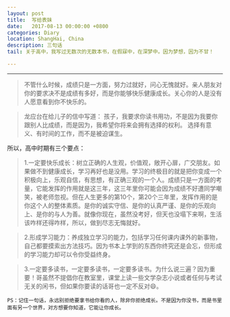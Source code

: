 ```yaml
---
layout: post
title:  写给表妹
date:   2017-08-13 00:00:00 +0800
categories: Diary
location: ShangHai, China
description: 三句话
tail: 关于高中，我写过无数次的无数本书，在假寐中，在深梦中。因为梦想，因为不甘！

---
```

---


> 不管什么时候，成绩只是一方面，努力过就好，问心无愧就好。亲人朋友对你的要求决不是成绩有多好，而是你能够快乐健康成长。关心你的人是没有人愿意看到你不快乐的。

> 龙应台在给儿子的信中写道：
孩子，我要求你读书用功，不是因为我要你跟别人比成绩，而是因为，我希望你将来会拥有选择的权利。
选择有意义、有时间的工作，而不是被迫谋生。

所以，高中时期有三个要点：
	
> 1.一定要快乐成长：树立正确的人生观，价值观，敞开心扉，广交朋友。如果做不到健康成长，学习再好也是没用。学习的终极目的就是把你变成一个积极向上，乐观自信，有思想，有正确三观的一个人。成绩只是一方面的考量，它能发挥的作用就是这三年，这三年里你可能会因为成绩不好遭同学嘲笑，被老师忽视。但在人生更多的第10个，第20个三年里，发挥作用的是你这个人的整体素质。是你的诚实守信、是你的认真严谨、是你的乐观向上、是你的与人为善。就像你现在，虽然没考好，但天也没塌下来啊，生活该咋样还得咋样，所以，做到尽志无悔就好。
    
> 2.形成学习能力：养成独立学习的能力，包括学习任何课内课外的新事物，自己都要摸索出方法技巧。因为书本上学到的东西你终究还是会忘，但形成的学习能力却可以令你受益终身。
    
> 3.一定要多读书，一定要多读书，一定要多读书。为什么说三遍？因为重要！哥虽然不提倡你在教室里，课堂上读一些文学杂志小说或者任何与考试无关的闲书，但如果你要读的话哥也一定不反对😄。
    
```
PS：记住一句话，永远别拒绝要拿书给你看的人，除非你拒绝成长。不是因为你没书，而是书里面有另一个世界，对方想要你知道，它能让你成长。
```